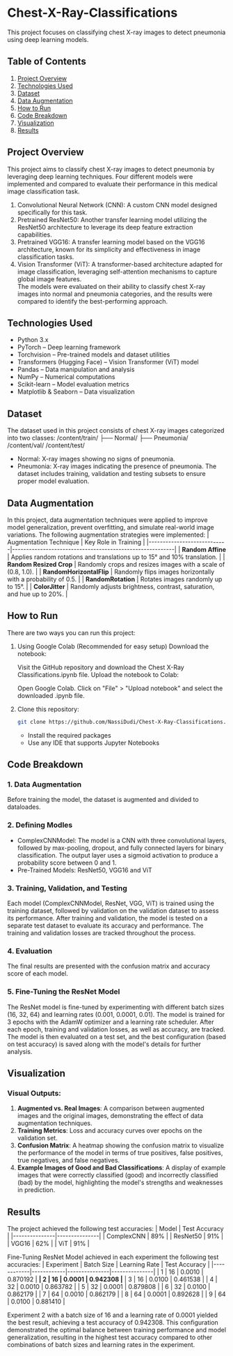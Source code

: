 # Chest-X-Ray-Classifications

This project focuses on classifying chest X-ray images to detect pneumonia using deep learning models.

## Table of Contents
1. [Project Overview](#project-overview)  
2. [Technologies Used](#technologies-used)  
3. [Dataset](#dataset)  
4. [Data Augmentation](#data-augmentation)  
5. [How to Run](#how-to-run)  
6. [Code Breakdown](#code-breakdown)  
7. [Visualization](#visualization)  
8. [Results](#results)

## Project Overview
This project aims to classify chest X-ray images to detect pneumonia by leveraging deep learning techniques. Four different models were implemented and compared to evaluate their performance in this medical image classification task.
1. Convolutional Neural Network (CNN): A custom CNN model designed specifically for this task.
2. Pretrained ResNet50: Another transfer learning model utilizing the ResNet50 architecture to leverage its deep feature extraction capabilities.
3. Pretrained VGG16: A transfer learning model based on the VGG16 architecture, known for its simplicity and effectiveness in image classification tasks.
4. Vision Transformer (ViT): A transformer-based architecture adapted for image classification, leveraging self-attention mechanisms to capture global image features.   
The models were evaluated on their ability to classify chest X-ray images into normal and pneumonia categories, and the results were compared to identify the best-performing approach. 

## Technologies Used
- Python 3.x
- PyTorch – Deep learning framework
- Torchvision – Pre-trained models and dataset utilities
- Transformers (Hugging Face) – Vision Transformer (ViT) model
- Pandas – Data manipulation and analysis
- NumPy – Numerical computations
- Scikit-learn – Model evaluation metrics
- Matplotlib & Seaborn – Data visualization

## Dataset
The dataset used in this project consists of chest X-ray images categorized into two classes:
/content/train/
    ├── Normal/
    ├── Pneumonia/
/content/val/
/content/test/
- Normal: X-ray images showing no signs of pneumonia.
- Pneumonia: X-ray images indicating the presence of pneumonia.
The dataset includes training, validation and testing subsets to ensure proper model evaluation.

## Data Augmentation
In this project, data augmentation techniques were applied to improve model generalization, prevent overfitting, and simulate real-world image variations. 
The following augmentation strategies were implemented:
| Augmentation Technique     | Key Role in Training                                     |
|----------------------------|----------------------------------------------------------|
| **Random Affine**          | Applies random rotations and translations up to 15° and 10% translation.        |
| **Random Resized Crop**    | Randomly crops and resizes images with a scale of (0.8, 1.0). |
| **RandomHorizontalFlip**   | Randomly flips images horizontally with a probability of 0.5.               |
| **RandomRotation**         | Rotates images randomly up to 15°.                |
| **ColorJitter**            | Randomly adjusts brightness, contrast, saturation, and hue up to 20%. |

## How to Run
There are two ways you can run this project:

1. Using Google Colab (Recommended for easy setup)
   Download the notebook:

   Visit the GitHub repository and download the Chest X-Ray Classifications.ipynb file.
   Upload the notebook to Colab:

   Open Google Colab.
   Click on "File" > "Upload notebook" and select the downloaded .ipynb file.

2. Clone this repository:
   ```bash
   git clone https://github.com/NassiDudi/Chest-X-Ray-Classifications.git
   ```
   - Install the required packages
   - Use any IDE that supports Jupyter Notebooks

## Code Breakdown
### 1. Data Augmentation
Before training the model, the dataset is augmented and divided to dataloades.
### 2. Defining Modles
- ComplexCNNModel: The model is a CNN with three convolutional layers, followed by max-pooling, dropout, and fully connected layers for binary classification. The output layer uses a sigmoid activation to produce a probability score between 0 and 1.
- Pre-Trained Models: ResNet50, VGG16 and ViT
### 3. Training, Validation, and Testing
Each model (ComplexCNNModel, ResNet, VGG, ViT) is trained using the training dataset, followed by validation on the validation dataset to assess its performance. After training and validation, the model is tested on a separate test dataset to evaluate its accuracy and performance. The training and validation losses are tracked throughout the process.
### 4. Evaluation
The final results are presented with the confusion matrix and accuracy score of each model.
### 5. Fine-Tuning the ResNet Model
The ResNet model is fine-tuned by experimenting with different batch sizes (16, 32, 64) and learning rates (0.001, 0.0001, 0.01). The model is trained for 3 epochs with the AdamW optimizer and a learning rate scheduler. After each epoch, training and validation losses, as well as accuracy, are tracked. The model is then evaluated on a test set, and the best configuration (based on test accuracy) is saved along with the model's details for further analysis.

## Visualization
### Visual Outputs:
1. **Augmented vs. Real Images**: A comparison between augmented images and the original images, demonstrating the effect of data augmentation techniques.
2. **Training Metrics**: Loss and accuracy curves over epochs on the validation set.
3. **Confusion Matrix**: A heatmap showing the confusion matrix to visualize the performance of the model in terms of true positives, false positives, true negatives, and false negatives.
4. **Example Images of Good and Bad Classifications**: A display of example images that were correctly classified (good) and incorrectly classified (bad) by the model, highlighting the model's strengths and weaknesses in prediction.

## Results
The project achieved the following test accuracies:
| Model         | Test Accuracy |
|---------------|---------------|
| ComplexCNN    |    89%        |
| ResNet50      |    91%        |
| VGG16         |    62%        |
| ViT           |    91%        |

Fine-Tuning ResNet Model achieved in each experiment the following test accuracies:
| Experiment | Batch Size | Learning Rate | Test Accuracy |
|------------|------------|---------------|---------------|
| 1          | 16         | 0.0010        | 0.870192      |
**| 2          | 16         | 0.0001        | 0.942308      |**
| 3          | 16         | 0.0100        | 0.461538      |
| 4          | 32         | 0.0010        | 0.863782      |
| 5          | 32         | 0.0001        | 0.879808      |
| 6          | 32         | 0.0100        | 0.862179      |
| 7          | 64         | 0.0010        | 0.862179      |
| 8          | 64         | 0.0001        | 0.892628      |
| 9          | 64         | 0.0100        | 0.881410      |

Experiment 2 with a batch size of 16 and a learning rate of 0.0001 yielded the best result, achieving a test accuracy of 0.942308. This configuration demonstrated the optimal balance between training performance and model generalization, resulting in the highest test accuracy compared to other combinations of batch sizes and learning rates in the experiment.


